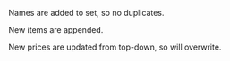 Names are added to set, so no duplicates.

New items are appended.

New prices are updated from top-down, so will overwrite.